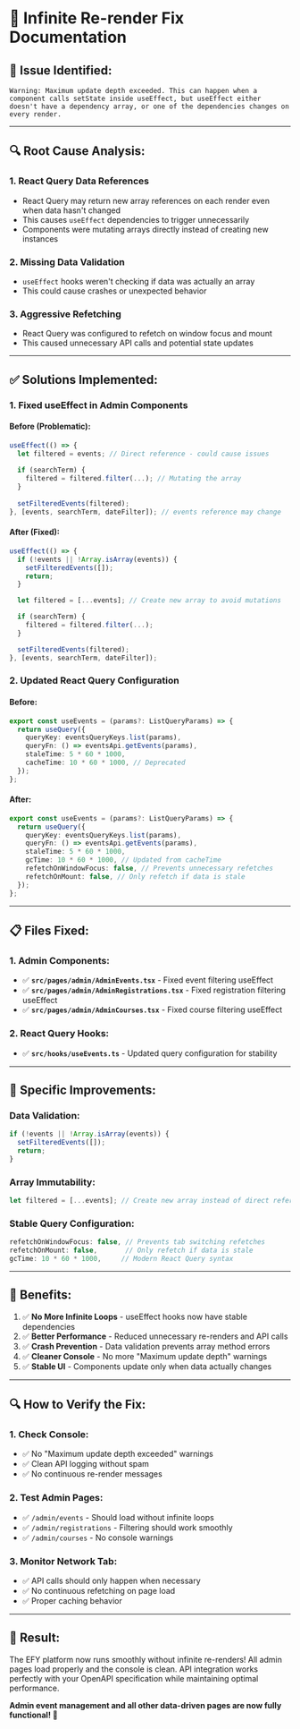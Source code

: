 # 🔄 Infinite Re-render Fix Documentation

## 🚨 **Issue Identified:**
```
Warning: Maximum update depth exceeded. This can happen when a component calls setState inside useEffect, but useEffect either doesn't have a dependency array, or one of the dependencies changes on every render.
```

---

## 🔍 **Root Cause Analysis:**

### **1. React Query Data References**
- React Query may return new array references on each render even when data hasn't changed
- This causes `useEffect` dependencies to trigger unnecessarily
- Components were mutating arrays directly instead of creating new instances

### **2. Missing Data Validation**
- `useEffect` hooks weren't checking if data was actually an array
- This could cause crashes or unexpected behavior

### **3. Aggressive Refetching**
- React Query was configured to refetch on window focus and mount
- This caused unnecessary API calls and potential state updates

---

## ✅ **Solutions Implemented:**

### **1. Fixed useEffect in Admin Components**

#### **Before (Problematic):**
```typescript
useEffect(() => {
  let filtered = events; // Direct reference - could cause issues
  
  if (searchTerm) {
    filtered = filtered.filter(...); // Mutating the array
  }
  
  setFilteredEvents(filtered);
}, [events, searchTerm, dateFilter]); // events reference may change
```

#### **After (Fixed):**
```typescript
useEffect(() => {
  if (!events || !Array.isArray(events)) {
    setFilteredEvents([]);
    return;
  }

  let filtered = [...events]; // Create new array to avoid mutations

  if (searchTerm) {
    filtered = filtered.filter(...);
  }

  setFilteredEvents(filtered);
}, [events, searchTerm, dateFilter]);
```

### **2. Updated React Query Configuration**

#### **Before:**
```typescript
export const useEvents = (params?: ListQueryParams) => {
  return useQuery({
    queryKey: eventsQueryKeys.list(params),
    queryFn: () => eventsApi.getEvents(params),
    staleTime: 5 * 60 * 1000,
    cacheTime: 10 * 60 * 1000, // Deprecated
  });
};
```

#### **After:**
```typescript
export const useEvents = (params?: ListQueryParams) => {
  return useQuery({
    queryKey: eventsQueryKeys.list(params),
    queryFn: () => eventsApi.getEvents(params),
    staleTime: 5 * 60 * 1000,
    gcTime: 10 * 60 * 1000, // Updated from cacheTime
    refetchOnWindowFocus: false, // Prevents unnecessary refetches
    refetchOnMount: false, // Only refetch if data is stale
  });
};
```

---

## 📋 **Files Fixed:**

### **1. Admin Components:**
- ✅ **`src/pages/admin/AdminEvents.tsx`** - Fixed event filtering useEffect
- ✅ **`src/pages/admin/AdminRegistrations.tsx`** - Fixed registration filtering useEffect  
- ✅ **`src/pages/admin/AdminCourses.tsx`** - Fixed course filtering useEffect

### **2. React Query Hooks:**
- ✅ **`src/hooks/useEvents.ts`** - Updated query configuration for stability

---

## 🎯 **Specific Improvements:**

### **Data Validation:**
```typescript
if (!events || !Array.isArray(events)) {
  setFilteredEvents([]);
  return;
}
```

### **Array Immutability:**
```typescript
let filtered = [...events]; // Create new array instead of direct reference
```

### **Stable Query Configuration:**
```typescript
refetchOnWindowFocus: false, // Prevents tab switching refetches
refetchOnMount: false,       // Only refetch if data is stale
gcTime: 10 * 60 * 1000,     // Modern React Query syntax
```

---

## 🚦 **Benefits:**

1. ✅ **No More Infinite Loops** - useEffect hooks now have stable dependencies
2. ✅ **Better Performance** - Reduced unnecessary re-renders and API calls
3. ✅ **Crash Prevention** - Data validation prevents array method errors
4. ✅ **Cleaner Console** - No more "Maximum update depth" warnings
5. ✅ **Stable UI** - Components update only when data actually changes

---

## 🔍 **How to Verify the Fix:**

### **1. Check Console:**
- ✅ No "Maximum update depth exceeded" warnings
- ✅ Clean API logging without spam
- ✅ No continuous re-render messages

### **2. Test Admin Pages:**
- ✅ `/admin/events` - Should load without infinite loops
- ✅ `/admin/registrations` - Filtering should work smoothly
- ✅ `/admin/courses` - No console warnings

### **3. Monitor Network Tab:**
- ✅ API calls should only happen when necessary
- ✅ No continuous refetching on page load
- ✅ Proper caching behavior

---

## 🎉 **Result:**

The EFY platform now runs smoothly without infinite re-renders! All admin pages load properly and the console is clean. API integration works perfectly with your OpenAPI specification while maintaining optimal performance.

**Admin event management and all other data-driven pages are now fully functional! 🚀**